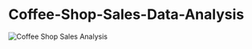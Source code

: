 # Coffee-Shop-Sales-Data-Analysis
![Coffee Shop Sales Analysis](https://github.com/user-attachments/assets/662e73dc-6803-462e-875d-ac4fbcbebb3d)
